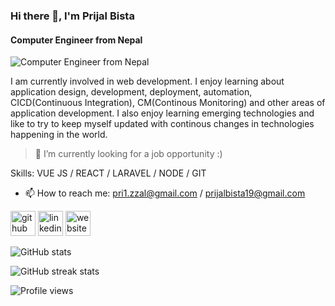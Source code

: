 ### Hi there 👋, I'm Prijal Bista
#### Computer Engineer from Nepal
![Computer Engineer from Nepal](https://images.unsplash.com/photo-1509718443690-d8e2fb3474b7?ixid=MXwxMjA3fDB8MHxwaG90by1wYWdlfHx8fGVufDB8fHw%3D&ixlib=rb-1.2.1&auto=format&fit=crop&w=750&h=200&q=80)

I am currently involved in web development. I enjoy learning about application design, development, deployment, automation, CICD(Continuous Integration), CM(Continous Monitoring) and other areas of application development. I also enjoy learning emerging technologies and like to try to keep myself updated with continous changes in technologies happening in the world.

> 🔭 I’m currently looking for a job opportunity :)

Skills: VUE JS / REACT / LARAVEL / NODE / GIT

- 📫 How to reach me: pri1.zzal@gmail.com / prijalbista19@gmail.com 


[<img src='https://cdn.jsdelivr.net/npm/simple-icons@3.0.1/icons/github.svg' alt='github' height='40'>](https://github.com/PrijalBista)  [<img src='https://cdn.jsdelivr.net/npm/simple-icons@3.0.1/icons/linkedin.svg' alt='linkedin' height='40'>](https://www.linkedin.com/in/prijal-bista/)  [<img src='https://cdn.jsdelivr.net/npm/simple-icons@3.0.1/icons/icloud.svg' alt='website' height='40'>](prijalbista.com.np)  

![GitHub stats](https://github-readme-stats.vercel.app/api?username=PrijalBista&show_icons=true&count_private=true&theme=dark)  

![GitHub streak stats](https://github-readme-streak-stats.herokuapp.com/?user=PrijalBista)  

![Profile views](https://gpvc.arturio.dev/PrijalBista)  
